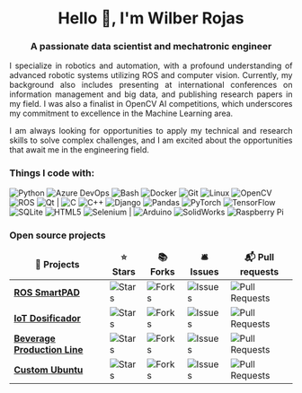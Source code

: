 
<h1 align="center">Hello 👋, I'm Wilber Rojas</h1>
<h3 align="center">A passionate data scientist and mechatronic engineer</h3>
<p align="justify">I specialize in robotics and automation, with a profound understanding of advanced robotic systems utilizing ROS and computer vision. Currently, my background also includes presenting at international conferences on information management and big data, and publishing research papers in my field. I was also a finalist in OpenCV AI competitions, which underscores my commitment to excellence in the Machine Learning area.</p>
<p align="justify">I am always looking for opportunities to apply my technical and research skills to solve complex challenges, and I am excited about the opportunities that await me in the engineering field.</p>

<h3 align="left">Things I code with:</h3>
<p>
  <img alt="Python" src="https://img.shields.io/badge/-Python-3776AB?style=flat-square&logo=python&logoColor=white" />
  <img alt="Azure DevOps" src="https://img.shields.io/badge/-Azure_DevOps-0078D7?style=flat-square&logo=azure-devops&logoColor=white" />
  <img alt="Bash" src="https://img.shields.io/badge/-Bash-4EAA25?style=flat-square&logo=gnu-bash&logoColor=white" />
  <img alt="Docker" src="https://img.shields.io/badge/-Docker-2496ED?style=flat-square&logo=docker&logoColor=white" />
  <img alt="Git" src="https://img.shields.io/badge/-Git-F05032?style=flat-square&logo=git&logoColor=white" />
  <img alt="Linux" src="https://img.shields.io/badge/-Linux-FCC624?style=flat-square&logo=linux&logoColor=white" />
  <img alt="OpenCV" src="https://img.shields.io/badge/-OpenCV-5C3EE8?style=flat-square&logo=opencv&logoColor=white" />
  <img alt="ROS" src="https://img.shields.io/badge/-ROS-22314E?style=flat-square&logo=ros&logoColor=white" />
  <img alt="Qt" src="https://img.shields.io/badge/-Qt-41CD52?style=flat-square&logo=qt&logoColor=white" />
  |
  <img alt="C" src="https://img.shields.io/badge/-C-A8B9CC?style=flat-square&logo=c&logoColor=white" />
  <img alt="C++" src="https://img.shields.io/badge/-C++-00599C?style=flat-square&logo=cplusplus&logoColor=white" />
  <img alt="Django" src="https://img.shields.io/badge/-Django-092E20?style=flat-square&logo=django&logoColor=white" />
  <img alt="Pandas" src="https://img.shields.io/badge/-Pandas-150458?style=flat-square&logo=pandas&logoColor=white" />
  <img alt="PyTorch" src="https://img.shields.io/badge/-PyTorch-EE4C2C?style=flat-square&logo=pytorch&logoColor=white" />
  <img alt="TensorFlow" src="https://img.shields.io/badge/-TensorFlow-FF6F00?style=flat-square&logo=tensorflow&logoColor=white" />
  <img alt="SQLite" src="https://img.shields.io/badge/-SQLite-003B57?style=flat-square&logo=sqlite&logoColor=white" />
  <img alt="HTML5" src="https://img.shields.io/badge/-HTML5-E34F26?style=flat-square&logo=html5&logoColor=white" />
  <img alt="Selenium" src="https://img.shields.io/badge/-Selenium-43B02A?style=flat-square&logo=selenium&logoColor=white" />
  |
  <img alt="Arduino" src="https://img.shields.io/badge/-Arduino-00979D?style=flat-square&logo=arduino&logoColor=white" /> 
  <img alt="SolidWorks" src="https://img.shields.io/badge/-SolidWorks-00457C?style=flat-square&logo=solidworks&logoColor=white" />
  <img alt="Raspberry Pi" src="https://img.shields.io/badge/-Raspberry_Pi-C51A4A?style=flat-square&logo=Raspberry-Pi&logoColor=white" />

</p>

<h3>Open source projects</h3>
<table>
  <thead align="center">
    <tr border: none;>
      <td><b>🎁 Projects</b></td>
      <td><b>⭐ Stars</b></td>
      <td><b>📚 Forks</b></td>
      <td><b>🛎 Issues</b></td>
      <td><b>📬 Pull requests</b></td>
    </tr>
  </thead>
  <tbody>
    <tr>
      <td><a href="https://github.com/WilberRojas/ROS-smartPAD"><b>ROS SmartPAD</b></a></td>
      <td><img alt="Stars" src="https://img.shields.io/github/stars/WilberRojas/ROS-smartPAD?style=flat-square&labelColor=343b41"/></td>
      <td><img alt="Forks" src="https://img.shields.io/github/forks/WilberRojas/ROS-smartPAD?style=flat-square&labelColor=343b41"/></td>
      <td><img alt="Issues" src="https://img.shields.io/github/issues/WilberRojas/ROS-smartPAD?style=flat-square&labelColor=343b41"/></td>
      <td><img alt="Pull Requests" src="https://img.shields.io/github/issues-pr/WilberRojas/ROS-smartPAD?style=flat-square&labelColor=343b41"/></td>
    </tr>
    <tr>
      <td><a href="https://github.com/WilberRojas/IoT_Dosificador"><b>IoT Dosificador</b></a></td>
      <td><img alt="Stars" src="https://img.shields.io/github/stars/WilberRojas/IoT_Dosificador?style=flat-square&labelColor=343b41"/></td>
      <td><img alt="Forks" src="https://img.shields.io/github/forks/WilberRojas/IoT_Dosificador?style=flat-square&labelColor=343b41"/></td>
      <td><img alt="Issues" src="https://img.shields.io/github/issues/WilberRojas/IoT_Dosificador?style=flat-square&labelColor=343b41"/></td>
      <td><img alt="Pull Requests" src="https://img.shields.io/github/issues-pr/WilberRojas/IoT_Dosificador?style=flat-square&labelColor=343b41"/></td>
    </tr>
    <tr>
      <td><a href="https://github.com/WilberRojas/beverage-production-line"><b>Beverage Production Line</b></a></td>
      <td><img alt="Stars" src="https://img.shields.io/github/stars/WilberRojas/beverage-production-line?style=flat-square&labelColor=343b41"/></td>
      <td><img alt="Forks" src="https://img.shields.io/github/forks/WilberRojas/beverage-production-line?style=flat-square&labelColor=343b41"/></td>
      <td><img alt="Issues" src="https://img.shields.io/github/issues/WilberRojas/beverage-production-line?style=flat-square&labelColor=343b41"/></td>
      <td><img alt="Pull Requests" src="https://img.shields.io/github/issues-pr/WilberRojas/beverage-production-line?style=flat-square&labelColor=343b41"/></td>
    </tr>
    <tr>
      <td><a href="https://github.com/WilberRojas/custom_ubuntu"><b>Custom Ubuntu</b></a></td>
      <td><img alt="Stars" src="https://img.shields.io/github/stars/WilberRojas/custom_ubuntu?style=flat-square&labelColor=343b41"/></td>
      <td><img alt="Forks" src="https://img.shields.io/github/forks/WilberRojas/custom_ubuntu?style=flat-square&labelColor=343b41"/></td>
      <td><img alt="Issues" src="https://img.shields.io/github/issues/WilberRojas/custom_ubuntu?style=flat-square&labelColor=343b41"/></td>
      <td><img alt="Pull Requests" src="https://img.shields.io/github/issues-pr/WilberRojas/custom_ubuntu?style=flat-square&labelColor=343b41"/></td>
    </tr>
  </tbody>
</table>


<!--START_SECTION:waka

```txt
Python              29 hrs 52 mins  🟩🟩🟩🟩🟩🟩🟩🟩⬜⬜⬜⬜⬜⬜⬜⬜⬜⬜⬜⬜⬜⬜⬜⬜⬜   31.68 %
Bash                  13 hrs 14 mins  🟩🟩🟩🟨⬜⬜⬜⬜⬜⬜⬜⬜⬜⬜⬜⬜⬜⬜⬜⬜⬜⬜⬜⬜⬜   14.04 %
JavaScript            8 hrs 14 mins   🟩🟩⬜⬜⬜⬜⬜⬜⬜⬜⬜⬜⬜⬜⬜⬜⬜⬜⬜⬜⬜⬜⬜⬜⬜   08.74 %
C++                   6 hrs 57 mins   🟩🟩⬜⬜⬜⬜⬜⬜⬜⬜⬜⬜⬜⬜⬜⬜⬜⬜⬜⬜⬜⬜⬜⬜⬜   07.36 %
TypeScript            4 hrs 59 mins   🟩🟨⬜⬜⬜⬜⬜⬜⬜⬜⬜⬜⬜⬜⬜⬜⬜⬜⬜⬜⬜⬜⬜⬜⬜   05.28 %
```

END_SECTION:waka
<h3>Github Stats</h3>
<p><img align="center" src="https://github-readme-streak-stats.herokuapp.com/?user=wilberrojas&" alt="wilberrojas" /></p>
<p><img src="https://github-readme-stats.vercel.app/api?username=wilberrojas&amp;show_icons=true" alt="GitHub Stats"></p>
-->

